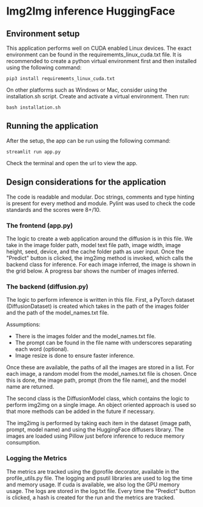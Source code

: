# Img2Img inference HuggingFace

## Environment setup
This application performs well on CUDA enabled Linux devices. The exact environment can be found in the requirememts_linux_cuda.txt file. It is recommended to create a python virtual environment first and then  installed using the following command:

```{bash}
pip3 install requirememts_linux_cuda.txt
```

On other platforms such as Windows or Mac, consider using the installation.sh script. Create and activate a virtual environment. Then run:

```{bash}
bash installation.sh
```

## Running the application
After the setup, the app can be run using the following command:
```{bash}
streamlit run app.py
```
Check the terminal and open the url to view the app.

## Design considerations for the application

The code is readable and modular. Doc strings, comments and type hinting is present for every method and module. Pylint was used to check the code standards and the scores were 8+/10.

### The frontend (app.py)
The logic to create a web application around the diffusion is in this file. We take in the image folder path, model text file path, image width, image height, seed, device, and the cache folder path as user input. Once the "Predict" button is clicked, the img2img method is invoked, which calls the backend class for inference. For each image inferred, the image is shown in the grid below. A progress bar shows the number of images inferred.

### The backend (diffusion.py)
The logic to perform inference is written in this file. First, a PyTorch dataset (DiffusionDataset) is created which takes in the path of the images folder and the path of the model_names.txt file.

Assumptions:
+ There is the images folder and the model_names.txt file.
+ The prompt can be found in the file name with underscores separating each word (optional).
+ Image resize is done to ensure faster inference.

Once these are available, the paths of all the images are stored in a list. For each image, a random model from the model_names.txt file is chosen. Once this is done, the image path, prompt (from the file name), and the model name are returned.

The second class is the DiffusionModel class, which contains the logic to perform img2img on a single image. An object oriented approach is used so that more methods can be added in the future if necessary.

The img2img is performed by taking each item in the dataset (image path, prompt, model name) and using the HuggingFace diffusers library. The images are loaded using Pillow just before inference to reduce memory consumption.

### Logging the Metrics
The metrics are tracked using the @profile decorator, available in the profile_utils.py file. The logging and psutil libraries are used to log the time and memory usage. If cuda is available, we also log the GPU memory usage. The logs are stored in the log.txt file. Every time the "Predict" button is clicked, a hash is created for the run and the metrics are tracked.
